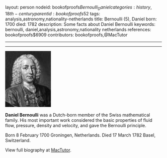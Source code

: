 layout: person
nodeid: bookofproofs$Bernoulli_Daniel
categories: history,18th-century
parentid: bookofproofs$52
tags: analysis,astronomy,nationality-netherlands
title: Bernoulli (5), Daniel
born: 1700
died: 1782
description: Some facts about Daniel Bernoulli
keywords: bernoulli, daniel,analysis,astronomy,nationality netherlands
references: bookofproofs$6909
contributors: bookofproofs,@MacTutor

---


---

![Bernoulli_Daniel.jpg](https://github.com/bookofproofs/bookofproofs.github.io/blob/main/_sources/_assets/images/portraits/Bernoulli_Daniel.jpg?raw=true)

**Daniel Bernoulli** was a Dutch-born member of the Swiss mathematical family. His most important work considered the basic properties of fluid flow, pressure, density and velocity, and gave the Bernoulli principle.

Born 8 February 1700 Groningen, Netherlands. Died 17 March 1782 Basel, Switzerland.


View full biography at [MacTutor](https://mathshistory.st-andrews.ac.uk/Biographies/Bernoulli_Daniel/).